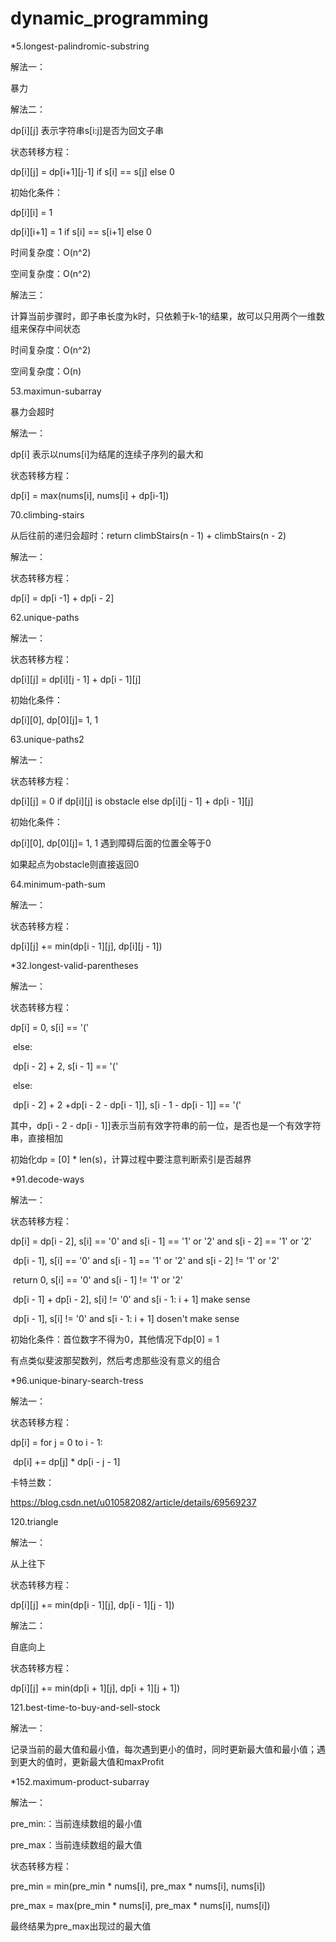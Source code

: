 # dynamic_programming
*5.longest-palindromic-substring

解法一：

暴力



解法二：

dp\[i][j] 表示字符串s[i:j]是否为回文子串

状态转移方程：

dp\[i][j] = dp\[i+1][j-1] if s[i] == s[j] else 0

初始化条件：

dp\[i][i] = 1

dp\[i][i+1] = 1 if s[i] == s[i+1] else 0



时间复杂度：O(n^2)

空间复杂度：O(n^2)



解法三：

计算当前步骤时，即子串长度为k时，只依赖于k-1的结果，故可以只用两个一维数组来保存中间状态

时间复杂度：O(n^2)

空间复杂度：O(n)





53.maximun-subarray

暴力会超时

解法一：

dp[i] 表示以nums[i]为结尾的连续子序列的最大和

状态转移方程：

dp[i] = max(nums[i], nums[i] + dp[i-1])





70.climbing-stairs

从后往前的递归会超时：return climbStairs(n - 1) + climbStairs(n - 2)

解法一：

状态转移方程：

dp[i] = dp[i -1] + dp[i - 2]





62.unique-paths

解法一：

状态转移方程：

dp\[i][j] = dp\[i][j - 1] + dp\[i - 1][j]

初始化条件：

dp\[i][0], dp\[0][j]= 1, 1





63.unique-paths2

解法一：

状态转移方程：

dp\[i][j] = 0 if dp\[i][j] is obstacle else dp\[i][j - 1] + dp\[i - 1][j]

初始化条件：

dp\[i][0], dp\[0][j]= 1, 1 遇到障碍后面的位置全等于0

如果起点为obstacle则直接返回0





64.minimum-path-sum

解法一：

状态转移方程：

dp\[i][j] += min(dp\[i - 1][j], dp\[i][j - 1])





*32.longest-valid-parentheses

解法一：

状态转移方程：

dp[i] = 0, s[i] == '('

​				else:

​				dp[i - 2] + 2, s[i - 1] == '('

​										else:

​										dp[i - 2] + 2 +dp[i - 2 - dp[i - 1]], s[i - 1 - dp[i - 1]] == '('

其中，dp[i - 2 - dp[i - 1]]表示当前有效字符串的前一位，是否也是一个有效字符串，直接相加

初始化dp = [0] * len(s)，计算过程中要注意判断索引是否越界





*91.decode-ways

解法一：

状态转移方程：

dp[i] = dp[i - 2], s[i] == '0' and s[i - 1] == '1' or '2' and s[i - 2] == '1' or '2'

​			dp[i - 1], s[i] == '0' and s[i - 1] == '1' or '2' and s[i - 2] != '1' or '2'

​			return 0, s[i] == '0' and s[i - 1] != '1' or '2'

​			dp[i - 1] + dp[i - 2], s[i] != '0' and s[i - 1: i + 1] make sense

​			dp[i - 1], s[i] != '0' and s[i - 1: i + 1] dosen't make sense

初始化条件：首位数字不得为0，其他情况下dp[0] = 1

有点类似斐波那契数列，然后考虑那些没有意义的组合





*96.unique-binary-search-tress

解法一：

状态转移方程：

dp[i] = for j = 0 to i - 1:

​				dp[i] += dp[j] * dp[i - j - 1]

卡特兰数：	

https://blog.csdn.net/u010582082/article/details/69569237





120.triangle

解法一：

从上往下

状态转移方程：

dp\[i][j] += min(dp\[i - 1][j], dp\[i - 1][j - 1])

解法二：

自底向上

状态转移方程：

dp\[i][j] += min(dp\[i + 1][j], dp\[i + 1][j + 1])





121.best-time-to-buy-and-sell-stock

解法一：

记录当前的最大值和最小值，每次遇到更小的值时，同时更新最大值和最小值；遇到更大的值时，更新最大值和maxProfit





*152.maximum-product-subarray

解法一：

pre_min:：当前连续数组的最小值

pre_max：当前连续数组的最大值

状态转移方程：

pre_min = min(pre_min * nums[i], pre_max * nums[i], nums[i])

pre_max = max(pre_min * nums[i], pre_max * nums[i], nums[i])

最终结果为pre_max出现过的最大值